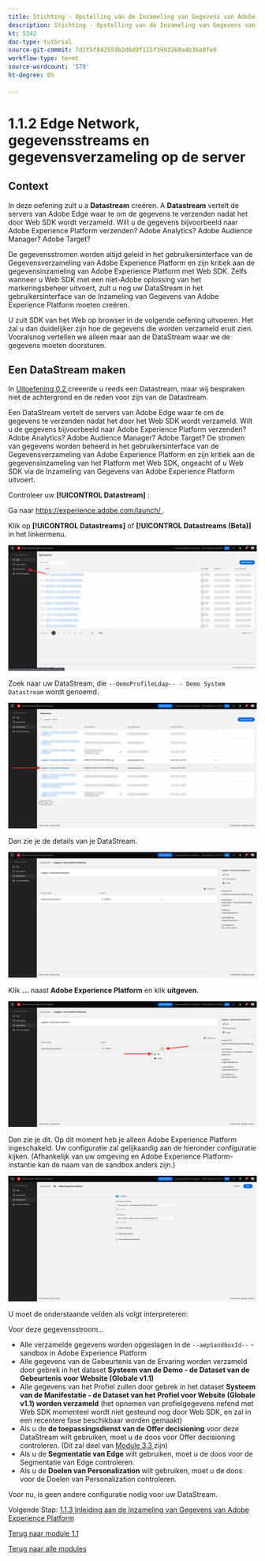 ```yaml
---
title: Stichting - Opstelling van de Inzameling van Gegevens van Adobe Experience Platform en de uitbreiding van SDK van het Web - Edge Network, Gegevensstromen en de Inzameling van Gegevens van de Server
description: Stichting - Opstelling van de Inzameling van Gegevens van Adobe Experience Platform en de uitbreiding van SDK van het Web - Edge Network, Gegevensstromen en de Inzameling van Gegevens van de Server
kt: 5342
doc-type: tutorial
source-git-commit: 7d2f5f842559b2d6d9f115f3993268a4b36a0fe0
workflow-type: tm+mt
source-wordcount: '579'
ht-degree: 0%

---
```


# 1.1.2 Edge Network, gegevensstreams en gegevensverzameling op de server

## Context

In deze oefening zult u a **Datastream** creëren. A **Datastream** vertelt de servers van Adobe Edge waar te om de gegevens te verzenden nadat het door Web SDK wordt verzameld. Wilt u de gegevens bijvoorbeeld naar Adobe Experience Platform verzenden? Adobe Analytics? Adobe Audience Manager? Adobe Target?

De gegevensstromen worden altijd geleid in het gebruikersinterface van de Gegevensverzameling van Adobe Experience Platform en zijn kritiek aan de gegevensinzameling van Adobe Experience Platform met Web SDK. Zelfs wanneer u Web SDK met een niet-Adobe oplossing van het markeringsbeheer uitvoert, zult u nog uw DataStream in het gebruikersinterface van de Inzameling van Gegevens van Adobe Experience Platform moeten creëren.

U zult SDK van het Web op browser in de volgende oefening uitvoeren. Het zal u dan duidelijker zijn hoe de gegevens die worden verzameld eruit zien. Vooralsnog vertellen we alleen maar aan de DataStream waar we de gegevens moeten doorsturen.

## Een DataStream maken

In [ Uitoefening 0.2 ](./../../../modules/gettingstarted/gettingstarted/ex2.md) creeerde u reeds een Datastream, maar wij bespraken niet de achtergrond en de reden voor zijn van de Datastream.

Een DataStream vertelt de servers van Adobe Edge waar te om de gegevens te verzenden nadat het door het Web SDK wordt verzameld. Wilt u de gegevens bijvoorbeeld naar Adobe Experience Platform verzenden? Adobe Analytics? Adobe Audience Manager? Adobe Target? De stromen van gegevens worden beheerd in het gebruikersinterface van de Gegevensverzameling van Adobe Experience Platform en zijn kritiek aan de gegevensinzameling van het Platform met Web SDK, ongeacht of u Web SDK via de Inzameling van Gegevens van Adobe Experience Platform uitvoert.

Controleer uw **[!UICONTROL Datastream]** :

Ga naar [ https://experience.adobe.com/launch/ ](https://experience.adobe.com/launch/).

Klik op **[!UICONTROL Datastreams]** of **[!UICONTROL Datastreams (Beta)]** in het linkermenu.

![ klik het pictogram DataStream in de linkernavigatie ](./images/edgeconfig1.png)

Zoek naar uw DataStream, die `--demoProfileLdap-- - Demo System Datastream` wordt genoemd.

![ noem DataStream en bewaar ](./images/edgeconfig2.png)

Dan zie je de details van je DataStream.

![ noem DataStream en bewaar ](./images/edgecfg1.png)

Klik **...** naast **Adobe Experience Platform** en klik **uitgeven**.

![ noem DataStream en bewaar ](./images/edgecfg1a.png)

Dan zie je dit. Op dit moment heb je alleen Adobe Experience Platform ingeschakeld. Uw configuratie zal gelijkaardig aan de hieronder configuratie kijken. (Afhankelijk van uw omgeving en Adobe Experience Platform-instantie kan de naam van de sandbox anders zijn.)

![ noem DataStream en bewaar ](./images/edgecfg2.png)

U moet de onderstaande velden als volgt interpreteren:

Voor deze gegevensstroom...

- Alle verzamelde gegevens worden opgeslagen in de `--aepSandboxId--` -sandbox in Adobe Experience Platform
- Alle gegevens van de Gebeurtenis van de Ervaring worden verzameld door gebrek in het dataset **Systeem van de Demo - de Dataset van de Gebeurtenis voor Website (Globale v1.1)**
- Alle gegevens van het Profiel zullen door gebrek in het dataset **Systeem van de Manifestatie - de Dataset van het Profiel voor Website (Globale v1.1) worden verzameld** (het opnemen van profielgegevens nefend met Web SDK momenteel wordt niet gesteund nog door Web SDK, en zal in een recentere fase beschikbaar worden gemaakt)
- Als u de **de toepassingsdienst van de Offer decisioning** voor deze DataStream wilt gebruiken, moet u de doos voor Offer decisioning controleren. (Dit zal deel van [ Module 3.3 ](./../../../modules/ajo-b2c/module3.3/offer-decisioning.md) zijn)
- Als u de **Segmentatie van Edge** wilt gebruiken, moet u de doos voor de Segmentatie van Edge controleren.
- Als u de **Doelen van Personalization** wilt gebruiken, moet u de doos voor de Doelen van Personalization controleren.

Voor nu, is geen andere configuratie nodig voor uw DataStream.

Volgende Stap: [ 1.1.3 Inleiding aan de Inzameling van Gegevens van Adobe Experience Platform ](./ex3.md)

[Terug naar module 1.1](./data-ingestion-launch-web-sdk.md)

[Terug naar alle modules](./../../../overview.md)
